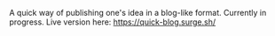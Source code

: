 A quick way of publishing one's idea in a blog-like format. Currently in progress. Live version here: https://quick-blog.surge.sh/
